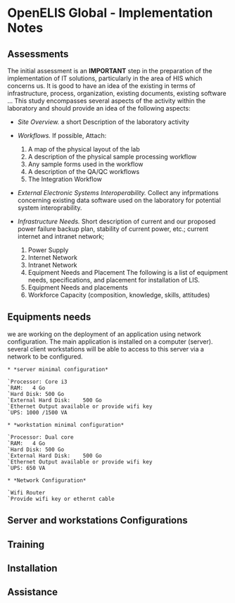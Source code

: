 # OpenELIS Global - Implementation Notes

## Assessments
The initial assessment is an **IMPORTANT** step in the preparation of the implementation of IT solutions, particularly in the area of HIS which concerns us.
It is good to have an idea of the existing in terms of infrastructure, process, organization, existing documents, existing software ...
This study encompasses several aspects of the activity within the laboratory and should provide an idea of the following aspects:

* *Site Overview.*
	a short Description of the laboratory activity

* *Workflows.*
If possible, Attach: 
	1. A map of the physical layout of the lab
	2. A description of the physical sample processing workflow
	3. Any sample forms used in the workflow
	4. A description of the QA/QC workflows
	5. The Integration Workflow

* *External Electronic Systems Interoperability.*
Collect any infprmations concerning existing data software used on the laboratory for potential system interoprability.


* *Infrastructure Needs.*
Short description of current and our proposed power failure backup plan, stability of current power, etc.; current internet and intranet network; 
	1. Power Supply
	2. Internet Network
	3. Intranet Network
	4. Equipment Needs and Placement
		The following is a list of equipment needs, specifications, and placement for installation of LIS.
	5. Equipment Needs and placements
	6. Workforce Capacity (composition, knowledge, skills, attitudes)


## Equipments needs
we are working on the deployment of an application using network configuration. 
The main application is installed on a computer (server). 
several client workstations will be able to access to this server via a network to be configured.

	* *server minimal configuration*
	
	`Processor:	Core i3
	`RAM:	4 Go
	`Hard Disk:	500 Go
	`External Hard Disk:	500 Go
	`Ethernet Output available or provide wifi key
	`UPS: 1000 /1500 VA

	* *workstation minimal configuration*
	
	`Processor:	Dual core
	`RAM:	4 Go
	`Hard Disk:	500 Go
	`External Hard Disk:	500 Go
	`Ethernet Output available or provide wifi key
	`UPS: 650 VA
	
	* *Network Configuration*
	
	`Wifi Router
	`Provide wifi key or ethernt cable



## Server and workstations Configurations



## Training




## Installation




## Assistance


